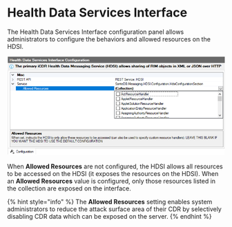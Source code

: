 # Health Data Services Interface

The Health Data Services Interface configuration panel allows administrators to configure the behaviors and allowed resources on the HDSI.&#x20;

![](<../../../../.gitbook/assets/image (434) (1) (1) (1).png>)

When **Allowed Resources** are not configured, the HDSI allows all resources to be accessed on the HDSI (it exposes the resources on the HDSI). When an **Allowed Resources** value is configured, only those resources listed in the collection are exposed on the interface.&#x20;

{% hint style="info" %}
The **Allowed Resources** setting enables system administrators to reduce the attack surface area of their CDR by selectively disabling CDR data which can be exposed on the server.
{% endhint %}
